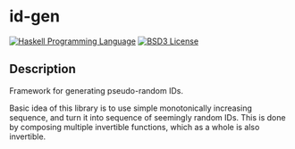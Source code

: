 id-gen
======

[![Haskell Programming Language](https://img.shields.io/badge/language-Haskell-blue.svg)](http://www.haskell.org)
[![BSD3 License](http://img.shields.io/badge/license-BSD3-brightgreen.svg)](https://tldrlegal.com/license/bsd-3-clause-license-%28revised%29)


Description
-----------

Framework for generating pseudo-random IDs.

Basic idea of this library is to use simple monotonically increasing sequence,
and turn it into sequence of seemingly random IDs. This is done by composing
multiple invertible functions, which as a whole is also invertible.
